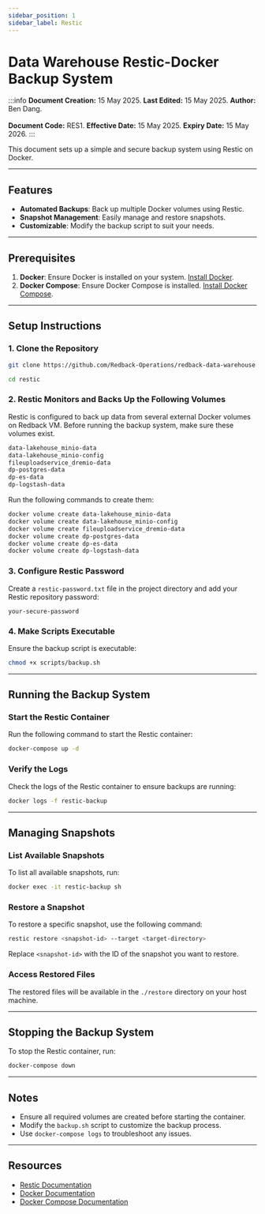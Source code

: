 ```yaml
---
sidebar_position: 1
sidebar_label: Restic
---
```


# Data Warehouse Restic-Docker Backup System

:::info
**Document Creation:** 15 May 2025. **Last Edited:** 15 May 2025. **Author:** Ben Dang.
<br></br> **Document Code:** RES1. **Effective Date:** 15 May 2025. **Expiry Date:** 15 May 2026.
:::

This document sets up a simple and secure backup system using Restic on Docker.

---

## Features

- **Automated Backups**: Back up multiple Docker volumes using Restic.
- **Snapshot Management**: Easily manage and restore snapshots.
- **Customizable**: Modify the backup script to suit your needs.

---

## Prerequisites

1. **Docker**: Ensure Docker is installed on your system. [Install Docker](https://docs.docker.com/get-docker/).
2. **Docker Compose**: Ensure Docker Compose is installed. [Install Docker Compose](https://docs.docker.com/compose/install/).

---

## Setup Instructions

### 1. Clone the Repository

```bash
git clone https://github.com/Redback-Operations/redback-data-warehouse.git

cd restic
```

### 2. Restic Monitors and Backs Up the Following Volumes

Restic is configured to back up data from several external Docker volumes on Redback VM. Before running the backup system, make sure these volumes exist.

```bash
data-lakehouse_minio-data
data-lakehouse_minio-config
fileuploadservice_dremio-data
dp-postgres-data
dp-es-data
dp-logstash-data
```

Run the following commands to create them:

```bash
docker volume create data-lakehouse_minio-data
docker volume create data-lakehouse_minio-config
docker volume create fileuploadservice_dremio-data
docker volume create dp-postgres-data
docker volume create dp-es-data
docker volume create dp-logstash-data
```

### 3. Configure Restic Password

Create a `restic-password.txt` file in the project directory and add your Restic repository password:

```plaintext
your-secure-password
```

### 4. Make Scripts Executable

Ensure the backup script is executable:

```bash
chmod +x scripts/backup.sh
```

---

## Running the Backup System

### Start the Restic Container

Run the following command to start the Restic container:

```bash
docker-compose up -d
```

### Verify the Logs

Check the logs of the Restic container to ensure backups are running:

```bash
docker logs -f restic-backup
```

---

## Managing Snapshots

### List Available Snapshots

To list all available snapshots, run:

```bash
docker exec -it restic-backup sh
```

### Restore a Snapshot

To restore a specific snapshot, use the following command:

```bash
restic restore <snapshot-id> --target <target-directory>
```

Replace `<snapshot-id>` with the ID of the snapshot you want to restore.

### Access Restored Files

The restored files will be available in the `./restore` directory on your host machine.

---

## Stopping the Backup System

To stop the Restic container, run:

```bash
docker-compose down
```

---

## Notes

- Ensure all required volumes are created before starting the container.
- Modify the `backup.sh` script to customize the backup process.
- Use `docker-compose logs` to troubleshoot any issues.

---

## Resources

- [Restic Documentation](https://restic.readthedocs.io/)
- [Docker Documentation](https://docs.docker.com/)
- [Docker Compose Documentation](https://docs.docker.com/compose/)
